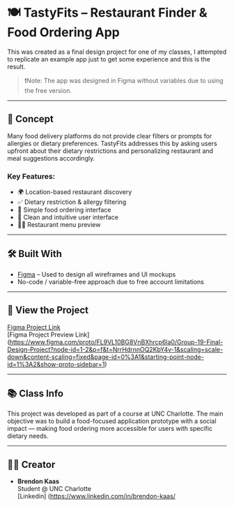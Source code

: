 # 🍽️ TastyFits – Restaurant Finder & Food Ordering App

This was created as a final design project for one of my classes, I attempted to replicate an example app just to get some experience and this is the result.

> ❗Note: The app was designed in Figma without variables due to using the free version.

---

## 🧠 Concept

Many food delivery platforms do not provide clear filters or prompts for allergies or dietary preferences. TastyFits addresses this by asking users upfront about their dietary restrictions and personalizing restaurant and meal suggestions accordingly.

### Key Features:
- 🌍 Location-based restaurant discovery  
- ✅ Dietary restriction & allergy filtering  
- 📱 Simple food ordering interface  
- 🧾 Clean and intuitive user interface  
- 👩‍🍳 Restaurant menu preview  

---

## 🛠️ Built With

- [Figma](https://www.figma.com/) – Used to design all wireframes and UI mockups
- No-code / variable-free approach due to free account limitations

---

## 🔗 View the Project

[Figma Project Link](https://www.figma.com/design/FL9VL10BG8VnBXhrcp6la0/Group-19-Final-Design-Project?node-id=0-1&t=NkeppPWdm6o5Ii6K-1)  
[Figma Project Preview Link] (https://www.figma.com/proto/FL9VL10BG8VnBXhrcp6la0/Group-19-Final-Design-Project?node-id=1-2&p=f&t=NrrHdrnnOQ2KbY4v-1&scaling=scale-down&content-scaling=fixed&page-id=0%3A1&starting-point-node-id=1%3A2&show-proto-sidebar=1)

---

## 📚 Class Info

This project was developed as part of a course at UNC Charlotte. The main objective was to build a food-focused application prototype with a social impact — making food ordering more accessible for users with specific dietary needs.

---

## 👨‍💻 Creator

- **Brendon Kaas**  
  Student @ UNC Charlotte  
  [Linkedin] (https://www.linkedin.com/in/brendon-kaas/
